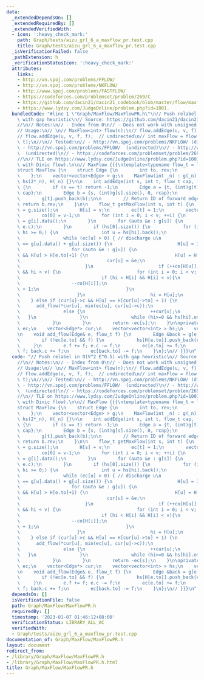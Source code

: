 ```yaml
---
data:
  _extendedDependsOn: []
  _extendedRequiredBy: []
  _extendedVerifiedWith:
  - icon: ':heavy_check_mark:'
    path: Graph/tests/aizu_grl_6_a_maxflow_pr.test.cpp
    title: Graph/tests/aizu_grl_6_a_maxflow_pr.test.cpp
  _isVerificationFailed: false
  _pathExtension: h
  _verificationStatusIcon: ':heavy_check_mark:'
  attributes:
    links:
    - http://vn.spoj.com/problems/FFLOW/
    - http://vn.spoj.com/problems/NKFLOW/
    - http://www.spoj.com/problems/FASTFLOW/
    - https://codeforces.com/problemset/problem/269/C
    - https://github.com/dacin21/dacin21_codebook/blob/master/flow/maxflow_short.cpp
    - https://www.lydsy.com/JudgeOnline/problem.php?id=1001.
  bundledCode: "#line 1 \"Graph/MaxFlow/MaxFlowPR.h\"\n// Push relabel in O(V^2 E^0.5)\
    \ with gap heuristic\n// Source: https://github.com/dacin21/dacin21_codebook/blob/master/flow/maxflow_short.cpp\n\
    //\n// Notes:\n// - Index from 0\n// - Does not work with unsigned types.\n//\n\
    // Usage:\n// \n// MaxFlow<int> flow(n);\n// flow.addEdge(u, v, f);  // directed\n\
    // flow.addEdge(u, v, f, f);  // undirected\n// int maxFlow = flow.getMaxFlow(s,\
    \ t);\n//\n// Tested:\n// - http://vn.spoj.com/problems/NKFLOW/ (directed)\n//\
    \ - http://vn.spoj.com/problems/FFLOW/  (undirected)\n// - http://www.spoj.com/problems/FASTFLOW/\
    \  (undirected)\n// - https://codeforces.com/problemset/problem/269/C  (with trace).\n\
    //\n// TLE on https://www.lydsy.com/JudgeOnline/problem.php?id=1001. Why? (ACed\
    \ with Dinic flow).\n\n// MaxFlow {{{\ntemplate<typename flow_t = long long>\n\
    struct MaxFlow {\n    struct Edge {\n        int to, rev;\n        flow_t f, c;\n\
    \    };\n    vector<vector<Edge> > g;\n    MaxFlow(int _n) : g(_n), ec(_n), cur(_n),\
    \ hs(2*_n), H(_n) {}\n\n    int addEdge(int s, int t, flow_t cap, flow_t rcap=0)\
    \ {\n        if (s == t) return -1;\n        Edge a = {t, (int)g[t].size(), 0,\
    \ cap};\n        Edge b = {s, (int)g[s].size(), 0, rcap};\n        g[s].push_back(a);\n\
    \        g[t].push_back(b);\n\n        // Return ID of forward edge.\n       \
    \ return b.rev;\n    }\n\n    flow_t getMaxFlow(int s, int t) {\n        int v\
    \ = g.size();\n        H[s] = v;\n        ec[t] = 1;\n        vector<int> co(2*v);\n\
    \        co[0] = v-1;\n        for (int i = 0; i < v; ++i) {\n            cur[i]\
    \ = g[i].data();\n        }\n        for (auto &e : g[s]) {\n            add_flow(e,\
    \ e.c);\n        }\n        if (hs[0].size()) {\n            for (int hi = 0;\
    \ hi >= 0;) {\n                int u = hs[hi].back();\n                hs[hi].pop_back();\n\
    \                while (ec[u] > 0) { // discharge u\n                    if (cur[u]\
    \ == g[u].data() + g[u].size()) {\n                        H[u] = 1e9;\n     \
    \                   for (auto &e : g[u]) {\n                            if (e.c\
    \ && H[u] > H[e.to]+1) {\n                                H[u] = H[e.to]+1;\n\
    \                                cur[u] = &e;\n                            }\n\
    \                        }\n                        if (++co[H[u]], !--co[hi]\
    \ && hi < v) {\n                            for (int i = 0; i < v; ++i) {\n  \
    \                              if (hi < H[i] && H[i] < v){\n                 \
    \                   --co[H[i]];\n                                    H[i] = v\
    \ + 1;\n                                }\n                            }\n   \
    \                     }\n                        hi = H[u];\n                \
    \    } else if (cur[u]->c && H[u] == H[cur[u]->to] + 1) {\n                  \
    \      add_flow(*cur[u], min(ec[u], cur[u]->c));\n                    }\n    \
    \                else {\n                        ++cur[u];\n                 \
    \   }\n                }\n                while (hi>=0 && hs[hi].empty()) --hi;\n\
    \            }\n        }\n        return -ec[s];\n    }\n\nprivate:\n    vector<flow_t>\
    \ ec;\n    vector<Edge*> cur;\n    vector<vector<int> > hs;\n    vector<int> H;\n\
    \n    void add_flow(Edge& e, flow_t f) {\n        Edge &back = g[e.to][e.rev];\n\
    \        if (!ec[e.to] && f) {\n            hs[H[e.to]].push_back(e.to);\n   \
    \     }\n        e.f += f; e.c -= f;\n        ec[e.to] += f;\n        back.f -=\
    \ f; back.c += f;\n        ec[back.to] -= f;\n    }\n};\n// }}}\n"
  code: "// Push relabel in O(V^2 E^0.5) with gap heuristic\n// Source: https://github.com/dacin21/dacin21_codebook/blob/master/flow/maxflow_short.cpp\n\
    //\n// Notes:\n// - Index from 0\n// - Does not work with unsigned types.\n//\n\
    // Usage:\n// \n// MaxFlow<int> flow(n);\n// flow.addEdge(u, v, f);  // directed\n\
    // flow.addEdge(u, v, f, f);  // undirected\n// int maxFlow = flow.getMaxFlow(s,\
    \ t);\n//\n// Tested:\n// - http://vn.spoj.com/problems/NKFLOW/ (directed)\n//\
    \ - http://vn.spoj.com/problems/FFLOW/  (undirected)\n// - http://www.spoj.com/problems/FASTFLOW/\
    \  (undirected)\n// - https://codeforces.com/problemset/problem/269/C  (with trace).\n\
    //\n// TLE on https://www.lydsy.com/JudgeOnline/problem.php?id=1001. Why? (ACed\
    \ with Dinic flow).\n\n// MaxFlow {{{\ntemplate<typename flow_t = long long>\n\
    struct MaxFlow {\n    struct Edge {\n        int to, rev;\n        flow_t f, c;\n\
    \    };\n    vector<vector<Edge> > g;\n    MaxFlow(int _n) : g(_n), ec(_n), cur(_n),\
    \ hs(2*_n), H(_n) {}\n\n    int addEdge(int s, int t, flow_t cap, flow_t rcap=0)\
    \ {\n        if (s == t) return -1;\n        Edge a = {t, (int)g[t].size(), 0,\
    \ cap};\n        Edge b = {s, (int)g[s].size(), 0, rcap};\n        g[s].push_back(a);\n\
    \        g[t].push_back(b);\n\n        // Return ID of forward edge.\n       \
    \ return b.rev;\n    }\n\n    flow_t getMaxFlow(int s, int t) {\n        int v\
    \ = g.size();\n        H[s] = v;\n        ec[t] = 1;\n        vector<int> co(2*v);\n\
    \        co[0] = v-1;\n        for (int i = 0; i < v; ++i) {\n            cur[i]\
    \ = g[i].data();\n        }\n        for (auto &e : g[s]) {\n            add_flow(e,\
    \ e.c);\n        }\n        if (hs[0].size()) {\n            for (int hi = 0;\
    \ hi >= 0;) {\n                int u = hs[hi].back();\n                hs[hi].pop_back();\n\
    \                while (ec[u] > 0) { // discharge u\n                    if (cur[u]\
    \ == g[u].data() + g[u].size()) {\n                        H[u] = 1e9;\n     \
    \                   for (auto &e : g[u]) {\n                            if (e.c\
    \ && H[u] > H[e.to]+1) {\n                                H[u] = H[e.to]+1;\n\
    \                                cur[u] = &e;\n                            }\n\
    \                        }\n                        if (++co[H[u]], !--co[hi]\
    \ && hi < v) {\n                            for (int i = 0; i < v; ++i) {\n  \
    \                              if (hi < H[i] && H[i] < v){\n                 \
    \                   --co[H[i]];\n                                    H[i] = v\
    \ + 1;\n                                }\n                            }\n   \
    \                     }\n                        hi = H[u];\n                \
    \    } else if (cur[u]->c && H[u] == H[cur[u]->to] + 1) {\n                  \
    \      add_flow(*cur[u], min(ec[u], cur[u]->c));\n                    }\n    \
    \                else {\n                        ++cur[u];\n                 \
    \   }\n                }\n                while (hi>=0 && hs[hi].empty()) --hi;\n\
    \            }\n        }\n        return -ec[s];\n    }\n\nprivate:\n    vector<flow_t>\
    \ ec;\n    vector<Edge*> cur;\n    vector<vector<int> > hs;\n    vector<int> H;\n\
    \n    void add_flow(Edge& e, flow_t f) {\n        Edge &back = g[e.to][e.rev];\n\
    \        if (!ec[e.to] && f) {\n            hs[H[e.to]].push_back(e.to);\n   \
    \     }\n        e.f += f; e.c -= f;\n        ec[e.to] += f;\n        back.f -=\
    \ f; back.c += f;\n        ec[back.to] -= f;\n    }\n};\n// }}}\n"
  dependsOn: []
  isVerificationFile: false
  path: Graph/MaxFlow/MaxFlowPR.h
  requiredBy: []
  timestamp: '2023-01-07 01:46:12+08:00'
  verificationStatus: LIBRARY_ALL_AC
  verifiedWith:
  - Graph/tests/aizu_grl_6_a_maxflow_pr.test.cpp
documentation_of: Graph/MaxFlow/MaxFlowPR.h
layout: document
redirect_from:
- /library/Graph/MaxFlow/MaxFlowPR.h
- /library/Graph/MaxFlow/MaxFlowPR.h.html
title: Graph/MaxFlow/MaxFlowPR.h
---
```

